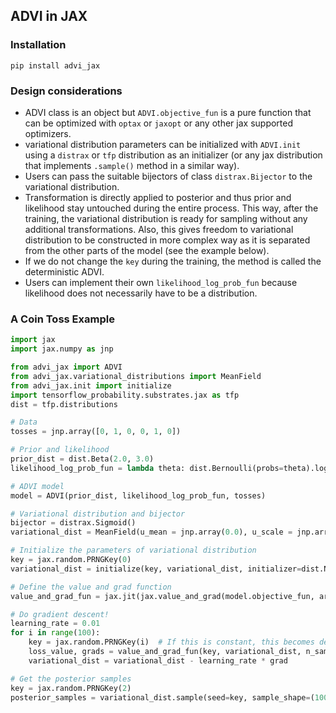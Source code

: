 ## ADVI in JAX

### Installation

```
pip install advi_jax
```

### Design considerations

* ADVI class is an object but `ADVI.objective_fun` is a pure function that can be optimized with `optax` or `jaxopt` or any other jax supported optimizers.
* variational distribution parameters can be initialized with `ADVI.init` using a `distrax` or `tfp` distribution as an initializer (or any jax distribution that implements `.sample()` method in a similar way).
* Users can pass the suitable bijectors of class `distrax.Bijector` to the variational distribution.
* Transformation is directly applied to posterior and thus prior and likelihood stay untouched during the entire process. This way, after the training, the variational distribution is ready for sampling without any additional transformations. Also, this gives freedom to variational distribution to be constructed in more complex way as it is separated from the other parts of the model (see the example below).
* If we do not change the `key` during the training, the method is called the deterministic ADVI.
* Users can implement their own `likelihood_log_prob_fun` because likelihood does not necessarily have to be a 
distribution.

### A Coin Toss Example

```py
import jax
import jax.numpy as jnp

from advi_jax import ADVI
from advi_jax.variational_distributions import MeanField
from advi_jax.init import initialize
import tensorflow_probability.substrates.jax as tfp
dist = tfp.distributions

# Data
tosses = jnp.array([0, 1, 0, 0, 1, 0])

# Prior and likelihood
prior_dist = dist.Beta(2.0, 3.0)
likelihood_log_prob_fun = lambda theta: dist.Bernoulli(probs=theta).log_prob(tosses).sum()

# ADVI model
model = ADVI(prior_dist, likelihood_log_prob_fun, tosses)

# Variational distribution and bijector
bijector = distrax.Sigmoid()
variational_dist = MeanField(u_mean = jnp.array(0.0), u_scale = jnp.array(0.0), bijector = bijector)

# Initialize the parameters of variational distribution
key = jax.random.PRNGKey(0)
variational_dist = initialize(key, variational_dist, initializer=dist.Normal(0.0, 1.0))

# Define the value and grad function
value_and_grad_fun = jax.jit(jax.value_and_grad(model.objective_fun, argnums=1), static_argnums=2)

# Do gradient descent!
learning_rate = 0.01
for i in range(100):
    key = jax.random.PRNGKey(i)  # If this is constant, this becomes deterministic ADVI
    loss_value, grads = value_and_grad_fun(key, variational_dist, n_samples=10)
    variational_dist = variational_dist - learning_rate * grad

# Get the posterior samples
key = jax.random.PRNGKey(2)
posterior_samples = variational_dist.sample(seed=key, sample_shape=(100,))
```
